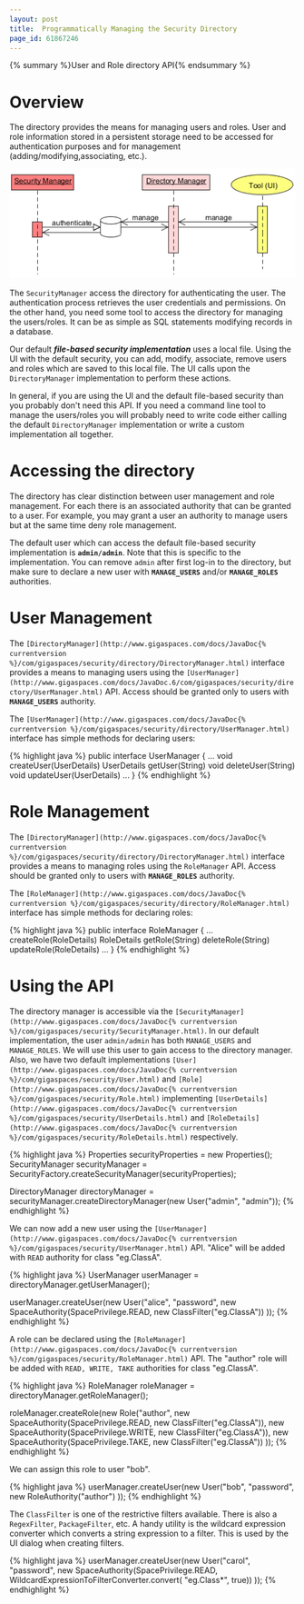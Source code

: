```yaml
---
layout: post
title:  Programmatically Managing the Security Directory
page_id: 61867246
---
```


{% summary %}User and Role directory API{% endsummary %}

# Overview

The directory provides the means for managing users and roles. User and role information stored in a persistent storage need to be accessed for authentication purposes and for management (adding/modifying,associating, etc.).

![security-seq5.PNG](/attachment_files/security-seq5.PNG)

The `SecurityManager` access the directory for authenticating the user. The authentication process retrieves the user credentials and permissions. On the other hand, you need some tool to access the directory for managing the users/roles. It can be as simple as SQL statements modifying records in a database.

Our default _**file-based security implementation**_ uses a local file. Using the UI with the default security, you can add, modify, associate, remove users and roles which are saved to this local file. The UI calls upon the `DirectoryManager` implementation to perform these actions.

In general, if you are using the UI and the default file-based security than you probably don't need this API. If you need a command line tool to manage the users/roles you will probably need to write code either calling the default `DirectoryManager` implementation or write a custom implementation all together.

# Accessing the directory

The directory has clear distinction between user management and role management. For each there is an associated authority that can be granted to a user. For example, you may grant a user an authority to manage users but at the same time deny role management.

The default user which can access the default file-based security implementation is **`admin/admin`**. Note that this is specific to the implementation. You can remove `admin` after first log-in to the directory, but make sure to declare a new user with **`MANAGE_USERS`** and/or **`MANAGE_ROLES`** authorities.

# User Management

The `[DirectoryManager](http://www.gigaspaces.com/docs/JavaDoc{% currentversion %}/com/gigaspaces/security/directory/DirectoryManager.html)` interface provides a means to managing users using the `[UserManager](http://www.gigaspaces.com/docs/JavaDoc.6/com/gigaspaces/security/directory/UserManager.html)` API. Access should be granted only to users with **`MANAGE_USERS`** authority.

The `[UserManager](http://www.gigaspaces.com/docs/JavaDoc{% currentversion %}/com/gigaspaces/security/directory/UserManager.html)` interface has simple methods for declaring users:

{% highlight java %}
public interface UserManager {
    ...
    void createUser(UserDetails)
    UserDetails getUser(String)
    void deleteUser(String)
    void updateUser(UserDetails)
    ...
}
{% endhighlight %}

# Role Management

The `[DirectoryManager](http://www.gigaspaces.com/docs/JavaDoc{% currentversion %}/com/gigaspaces/security/directory/DirectoryManager.html)` interface provides a means to managing roles using the `RoleManager` API. Access should be granted only to users with **`MANAGE_ROLES`** authority.

The `[RoleManager](http://www.gigaspaces.com/docs/JavaDoc{% currentversion %}/com/gigaspaces/security/directory/RoleManager.html)` interface has simple methods for declaring roles:

{% highlight java %}
public interface RoleManager {
    ...
    createRole(RoleDetails)
    RoleDetails getRole(String)
    deleteRole(String)
    updateRole(RoleDetails)
    ...
}
{% endhighlight %}

# Using the API

The directory manager is accessible via the `[SecurityManager](http://www.gigaspaces.com/docs/JavaDoc{% currentversion %}/com/gigaspaces/security/SecurityManager.html)`. In our default implementation, the user `admin/admin` has both `MANAGE_USERS` and `MANAGE_ROLES`. We will use this user to gain access to the directory manager. Also, we have two default implementations `[User](http://www.gigaspaces.com/docs/JavaDoc{% currentversion %}/com/gigaspaces/security/User.html)` and `[Role](http://www.gigaspaces.com/docs/JavaDoc{% currentversion %}/com/gigaspaces/security/Role.html)` implementing `[UserDetails](http://www.gigaspaces.com/docs/JavaDoc{% currentversion %}/com/gigaspaces/security/UserDetails.html)` and `[RoleDetails](http://www.gigaspaces.com/docs/JavaDoc{% currentversion %}/com/gigaspaces/security/RoleDetails.html)` respectively.

{% highlight java %}
Properties securityProperties = new Properties();
SecurityManager securityManager = SecurityFactory.createSecurityManager(securityProperties);

DirectoryManager directoryManager = securityManager.createDirectoryManager(new User("admin", "admin"));
{% endhighlight %}

We can now add a new user using the `[UserManager](http://www.gigaspaces.com/docs/JavaDoc{% currentversion %}/com/gigaspaces/security/UserManager.html)` API. "Alice" will be added with `READ` authority for class "eg.ClassA".

{% highlight java %}
UserManager userManager = directoryManager.getUserManager();

userManager.createUser(new User("alice", "password",
        new SpaceAuthority(SpacePrivilege.READ, new ClassFilter("eg.ClassA"))
    ));
{% endhighlight %}

A role can be declared using the `[RoleManager](http://www.gigaspaces.com/docs/JavaDoc{% currentversion %}/com/gigaspaces/security/RoleManager.html)` API. The "author" role will be added with `READ, WRITE, TAKE` authorities for class "eg.ClassA".

{% highlight java %}
RoleManager roleManager = directoryManager.getRoleManager();

roleManager.createRole(new Role("author",
        new SpaceAuthority(SpacePrivilege.READ, new ClassFilter("eg.ClassA")),
        new SpaceAuthority(SpacePrivilege.WRITE, new ClassFilter("eg.ClassA")),
        new SpaceAuthority(SpacePrivilege.TAKE, new ClassFilter("eg.ClassA"))
    ));
{% endhighlight %}

We can assign this role to user "bob".

{% highlight java %}
userManager.createUser(new User("bob", "password",
        new RoleAuthority("author")
    ));
{% endhighlight %}

The `ClassFilter` is one of the restrictive filters available. There is also a `RegexFilter`, `PackageFilter`, etc. A handy utility is the wildcard expression converter which converts a string expression to a filter. This is used by the UI dialog when creating filters.

{% highlight java %}
userManager.createUser(new User("carol", "password",
        new SpaceAuthority(SpacePrivilege.READ,
				WildcardExpressionToFilterConverter.convert(
						"eg.Class*", true))
    ));
{% endhighlight %}

